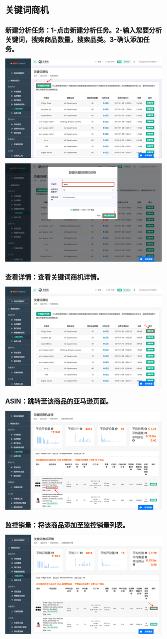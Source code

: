 
# 关键词商机

## 新建分析任务：1-点击新建分析任务。2-输入您要分析关键词，搜索商品数量，搜索品类。3-确认添加任务。

![](images/38.png)

![](images/39.png)

## 查看详情：查看关键词商机详情。

![](images/40.png)

## ASIN：跳转至该商品的亚马逊页面。

![](images/41.png)

## 监控销量：将该商品添加至监控销量列表。

![](images/42.png)